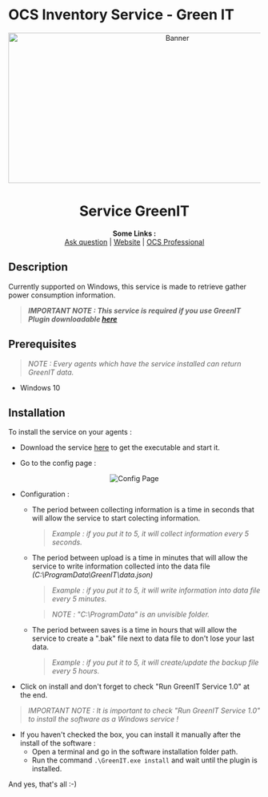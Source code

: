 # OCS Inventory Service - Green IT

<p align="center">
  <img src="https://cdn.ocsinventory-ng.org/common/banners/banner660px.png" height=300 width=660 alt="Banner">
</p>

<h1 align="center">Service GreenIT</h1>
<p align="center">
  <b>Some Links :</b><br>
  <a href="https://ask.ocsinventory-ng.org">Ask question</a> |
  <a href="https://www.ocsinventory-ng.org/?utm_source=github-ocs">Website</a> |
  <a href="https://www.ocsinventory-ng.org/en/#ocs-pro-en">OCS Professional</a>
</p>

## Description

Currently supported on Windows, this service is made to retrieve gather power consumption information.

> _**IMPORTANT NOTE : This service is required if you use GreenIT Plugin downloadable <a href="https://github.com/Atineon/ocsinventory-plugin_greenit">here</a>**_

## Prerequisites

> _NOTE : Every agents which have the service installed can return GreenIT data._

- Windows 10

## Installation

To install the service on your agents :

- Download the service <a href="https://github.com/Atineon/ocsinventory-service_greenit/releases/">here</a> to get the executable and start it.

- Go to the config page :

<p align="center">
  <img src="https://i.postimg.cc/VsXYPhJH/Capture-d-cran-du-2023-05-10-11-33-16.png" alt="Config Page"/>
</p>

- Configuration :

  - The period between collecting information is a time in seconds that will allow the service to start colecting information.

    > _Example : if you put it to 5, it will collect information every 5 seconds._

  - The period between upload is a time in minutes that will allow the service to write information collected into the data file _(C:\\ProgramData\GreenIT\data.json)_

    > _Example : if you put it to 5, it will write information into data file every 5 minutes._

    > _NOTE : "C:\\ProgramData" is an unvisible folder._

  - The period between saves is a time in hours that will allow the service to create a ".bak" file next to data file to don't lose your last data.

    > _Example : if you put it to 5, it will create/update the backup file every 5 hours._

- Click on install and don't forget to check "Run GreenIT Service 1.0" at the end.

> _IMPORTANT NOTE : It is important to check "Run GreenIT Service 1.0" to install the software as a Windows service !_

- If you haven't checked the box, you can install it manually after the install of the software :
  - Open a terminal and go in the software installation folder path.
  - Run the command `.\GreenIT.exe install` and wait until the plugin is installed.

And yes, that's all :-)
